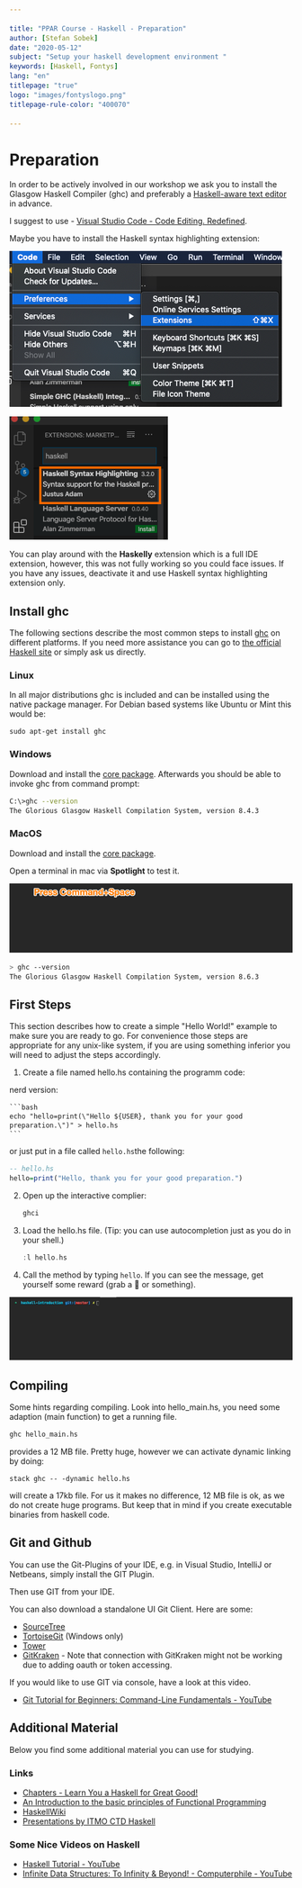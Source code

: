 ```yaml
---

title: "PPAR Course - Haskell - Preparation"
author: [Stefan Sobek]
date: "2020-05-12"
subject: "Setup your haskell development environment "
keywords: [Haskell, Fontys]
lang: "en"
titlepage: "true"
logo: "images/fontyslogo.png"
titlepage-rule-color: "400070"

---
```


# Preparation

In order to be actively involved in our workshop we ask you to install the Glasgow Haskell Compiler (ghc) and preferably a [Haskell-aware text editor](https://wiki.haskell.org/Editors) in advance.

I suggest to use - [Visual Studio Code - Code Editing. Redefined](https://code.visualstudio.com/). 

Maybe you have to install the Haskell syntax highlighting extension:

![Haskell extension](images/haskell-extension-1.png)

![haskell extension syntax hl](images/haskell-plugin.png)

You can play around with the **Haskelly** extension which is a full IDE extension, however, this was not fully working so you could face issues. If you have any issues, deactivate it and use Haskell syntax highlighting extension only. 

## Install ghc

The following sections describe the most common steps to install [ghc](https://wiki.haskell.org/GHC) on different platforms. If you need more assistance you can go to [the official Haskell site](https://www.haskell.org/platform/) or simply ask us directly.

### Linux

In all major distributions ghc is included and can be installed using the native package manager.
For Debian based systems like Ubuntu or Mint this would be:
```
sudo apt-get install ghc
```

### Windows

Download and install the [core package](https://haskell.org/platform/download/8.4.3/HaskellPlatform-8.4.3-core-x86_64-setup.exe). Afterwards you should be able to invoke ghc from command prompt:

```bash
C:\>ghc --version
The Glorious Glasgow Haskell Compilation System, version 8.4.3
```

### MacOS

Download and install the [core package](https://haskell.org/platform/download/8.6.3/Haskell%20Platform%208.6.3%20Core%2064bit-signed.pkg).

Open a terminal in mac via **Spotlight** to test it.

![Mac Terminal](images/mac-terminal.gif)

```bash
> ghc --version
The Glorious Glasgow Haskell Compilation System, version 8.6.3
```

## First Steps

This section describes how to create a simple "Hello World!" example to make sure you are ready to go. For convenience those steps are appropriate for any unix-like system, if you are using something inferior you will need to adjust the steps accordingly.

1.  Create a file named hello.hs containing the programm code:

nerd version:
   
    ```bash
    echo "hello=print(\"Hello ${USER}, thank you for your good preparation.\")" > hello.hs
    ```

or just put in a file called `hello.hs`the following:

```haskell
-- hello.hs
hello=print("Hello, thank you for your good preparation.")
```

2.  Open up the interactive complier:
    ```bash
    ghci
    ```

3.  Load the hello.hs file. (Tip: you can use autocompletion just as you do in your shell.)
   
    ```haskell
    :l hello.hs
    ```

4.  Call the method by typing ```hello```. If you can see the message, get yourself some reward (grab a 🍺 or something). 

![Haskell-first-steps](images/haskell-first-steps.gif)

## Compiling

Some hints regarding compiling. Look into hello_main.hs, you need some adaption (main function) to get a running file. 

```bash
ghc hello_main.hs
```
provides a 12 MB file. Pretty huge, however we can activate dynamic linking by doing:

```
stack ghc -- -dynamic hello.hs
```

will create a 17kb file. For us it makes no difference, 12 MB file is ok, as we do not create huge programs. But keep that in mind if you create executable binaries from haskell code. 

## Git and Github

You can use the Git-Plugins of your IDE, e.g. in Visual Studio, IntelliJ or Netbeans, simply install the GIT Plugin.

Then use GIT from your IDE.

You can also download a standalone UI Git Client. Here are some:

- [SourceTree](https://confluence.atlassian.com/get-started-with-sourcetree)
- [TortoiseGit](https://tortoisegit.org/) (Windows only)
- [Tower](https://www.git-tower.com/mac)
- [GitKraken](https://www.gitkraken.com/) - Note that connection with GitKraken might not be working due to adding oauth or token accessing. 

If you would like to use GIT via console, have a look at this video.

- [Git Tutorial for Beginners: Command-Line Fundamentals - YouTube](https://www.youtube.com/watch?v=HVsySz-h9r4)

## Additional Material

Below you find some additional material you can use for studying.

### Links

- [Chapters - Learn You a Haskell for Great Good!](http://learnyouahaskell.com/chapters)
- [An Introduction to the basic principles of Functional Programming](https://www.freecodecamp.org/news/an-introduction-to-the-basic-principles-of-functional-programming-a2c2a15c84/)
- [HaskellWiki](https://wiki.haskell.org/Haskell)
- [Presentations by ITMO CTD Haskell](https://slides.com/fp-ctd/)

### Some Nice Videos on Haskell

- [Haskell Tutorial - YouTube](https://www.youtube.com/watch?v=02_H3LjqMr8)
- [Infinite Data Structures: To Infinity & Beyond! - Computerphile - YouTube](https://www.youtube.com/watch?v=bnRNiE_OVWA)
